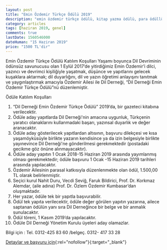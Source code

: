 ```yaml
---
layout: post
title: "Emin Özdemir Türkçe Ödülü 2019"
description: "emin özdemir türkçe ödülü, kitap yazma ödülü, para ödüllü yarışmalar"
category: articles
tags: [haziran 2019, genel]
comments: true
lastDate: 1560546000
dateHuman: "15 Haziran 2019"
price: "1500 TL'dir"
---
```


Emin Özdemir Türkçe Ödülü Katılım Koşulları
Yaşamı boyunca Dil Devriminin ödünsüz savunucusu olan 1 Eylül 2017’de yitirdiğimiz Emin Özdemir’i dilci, yazıncı ve devrimci kişiliğiyle yaşatmak, düşünce ve yapıtlarını gelecek kuşaklara aktarmak; dil duyarlığını, dil ve yazın öğretimi anlayışını tanıtmak ve yaygınlaştırmak amacıyla Özdemir Ailesi ile Dil Derneği, “Dil Derneği Emin Özdemir Türkçe Ödülü”nü düzenlemiştir.

Ödüle Katılım Koşulları

1)  “Dil Derneği Emin Özdemir Türkçe Ödülü” 2019’da, bir gazeteci kitabına verilecektir.
2)  Ödüle aday yapıtlarda Dil Derneği'nin amacına uygunluk, Türkçenin yaratıcı olanaklarını kullanmadaki başarı, yazınsal duyarlık ve değer aranacaktır.
3)  Ödüle aday gösterilecek yapıtlardan altısının, başvuru dilekçesi ve kısa yaşamöyküsüyle birlikte yazarın kendisince ya da izin belgesiyle birlikte yayınevince Dil Derneği'ne gönderilmesi gerekmektedir (postadaki gecikme göz önüne alınmayacaktır).
4) Ödüle aday yapıtın 1 Ocak 2018-15 Haziran 2019 arasında yayımlanmış olması gerekmektedir; ödüle başvuru 1 Ocak -15 Haziran 2019 tarihleri arasında yapılacaktır.
5)  Özdemir Ailesinin parasal katkısıyla düzenlenmekte olan ödül, 1.500,00 TL olarak belirlenmiştir.
6)  Seçici kurul  Nahit Duru, Vecdi Seviğ, Faruk Bildirici, Prof. Dr. Korkmaz Alemdar, (aile adına) Prof. Dr. Özlem Özdemir Kumbasar’dan  oluşmaktadır.   
7)  Her yazar, ödüle tek bir yapıtla başvurabilir.
8)  Ödül tek yapıta verilecektir, ödüle değer görülen yapıtın yazarına, ailece saptanan ödülün yanı sıra Dil Derneğince bir belge ve bir anmalık sunulacaktır.
9)  Ödül töreni, 1 Kasım 2019’da yapılacaktır.
10)   Ödüle Dil Derneği Yönetim Kurulu üyeleri aday olamazlar.

Bilgi için :
Tel. 0312-425 83 60 /belgeç. 0312- 417 33 28

[Detaylar ve başvuru için](http://www.dildernegi.org.tr/TR,1098/emin-ozdemir-turkce-odulu-katilim-kosullari.html?utm_source=edebiyatyarismalari.com&utm_medium=affiliate&utm_campaign=cpc){:rel="nofollow"}{:target="_blank"}
